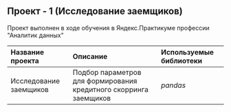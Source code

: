 ## Проект - 1 (Исследование заемщиков)

Проект выполнен в ходе обучения в Яндекс.Практикуме профессии "Аналитик данных"

| Название проекта | Описание | Используемые библиотеки | 
| :---------------------- | :---------------------- | :---------------------- |
| Исследование заемщиков | Подбор параметров для формирования кредитного скорринга заемщиков  | *pandas* |
